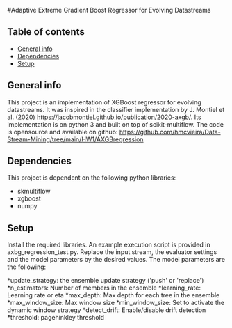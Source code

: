 #Adaptive Extreme Gradient Boost Regressor for Evolving Datastreams

## Table of contents
* [General info](#general-info)
* [Dependencies](#dependencies)
* [Setup](#setup)

## General info
This project is an implementation of XGBoost regressor for evolving datastreams. It was inspired in the classifier implementation by J. Montiel et al. (2020) https://jacobmontiel.github.io/publication/2020-axgb/.
Its implementation is on python 3 and built on top of scikit-multiflow. 
The code is opensource and available on github: https://github.com/hmcvieira/Data-Stream-Mining/tree/main/HW1/AXGBregression
	
## Dependencies
This project is dependent on the following python libraries:

* skmultiflow
* xgboost
* numpy

	
## Setup

Install the required libraries.
An example execution script is provided in axbg_regression_test.py. Replace the input stream, the evaluator settings and the model parameters by the desired values. 
The model parameters are the following:

*update_strategy: the ensemble update strategy ('push' or 'replace')
*n_estimators: Number of members in the ensemble
*learning_rate: Learning rate or eta
*max_depth: Max depth for each tree in the ensemble
*max_window_size: Max window size
*min_window_size: Set to activate the dynamic window strategy
*detect_drift: Enable/disable drift detection
*threshold: pagehinkley threshold


